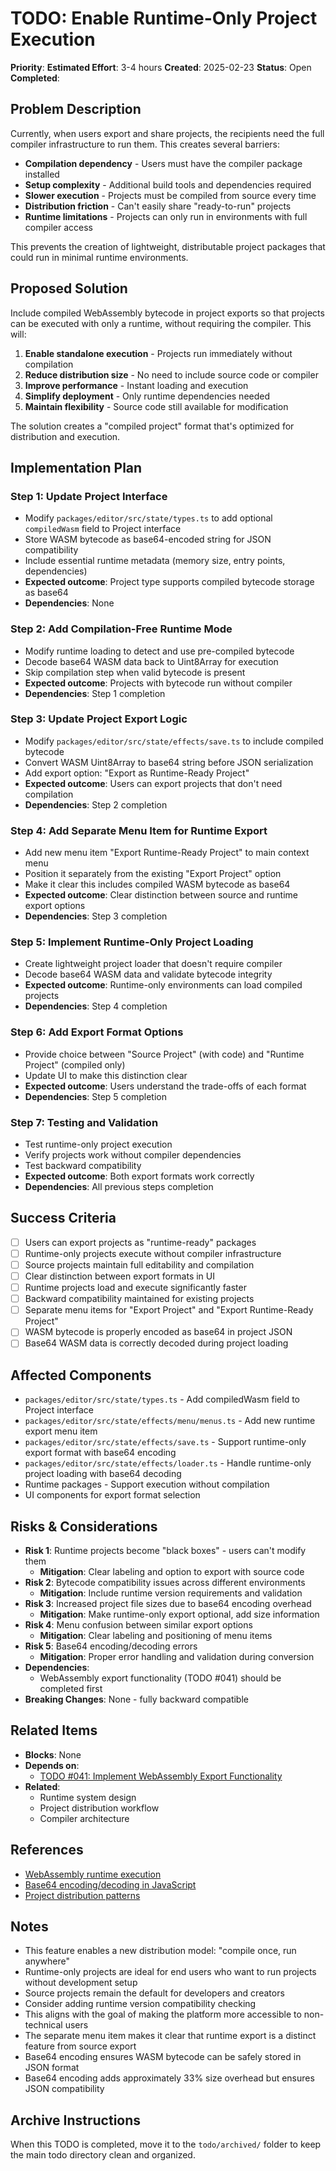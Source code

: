 # TODO: Enable Runtime-Only Project Execution

**Priority**:
**Estimated Effort**: 3-4 hours
**Created**: 2025-02-23
**Status**: Open
**Completed**: 

## Problem Description

Currently, when users export and share projects, the recipients need the full compiler infrastructure to run them. This creates several barriers:

- **Compilation dependency** - Users must have the compiler package installed
- **Setup complexity** - Additional build tools and dependencies required
- **Slower execution** - Projects must be compiled from source every time
- **Distribution friction** - Can't easily share "ready-to-run" projects
- **Runtime limitations** - Projects can only run in environments with full compiler access

This prevents the creation of lightweight, distributable project packages that could run in minimal runtime environments.

## Proposed Solution

Include compiled WebAssembly bytecode in project exports so that projects can be executed with only a runtime, without requiring the compiler. This will:

1. **Enable standalone execution** - Projects run immediately without compilation
2. **Reduce distribution size** - No need to include source code or compiler
3. **Improve performance** - Instant loading and execution
4. **Simplify deployment** - Only runtime dependencies needed
5. **Maintain flexibility** - Source code still available for modification

The solution creates a "compiled project" format that's optimized for distribution and execution.

## Implementation Plan

### Step 1: Update Project Interface
- Modify `packages/editor/src/state/types.ts` to add optional `compiledWasm` field to Project interface
- Store WASM bytecode as base64-encoded string for JSON compatibility
- Include essential runtime metadata (memory size, entry points, dependencies)
- **Expected outcome**: Project type supports compiled bytecode storage as base64
- **Dependencies**: None

### Step 2: Add Compilation-Free Runtime Mode
- Modify runtime loading to detect and use pre-compiled bytecode
- Decode base64 WASM data back to Uint8Array for execution
- Skip compilation step when valid bytecode is present
- **Expected outcome**: Projects with bytecode run without compiler
- **Dependencies**: Step 1 completion

### Step 3: Update Project Export Logic
- Modify `packages/editor/src/state/effects/save.ts` to include compiled bytecode
- Convert WASM Uint8Array to base64 string before JSON serialization
- Add export option: "Export as Runtime-Ready Project"
- **Expected outcome**: Users can export projects that don't need compilation
- **Dependencies**: Step 2 completion

### Step 4: Add Separate Menu Item for Runtime Export
- Add new menu item "Export Runtime-Ready Project" to main context menu
- Position it separately from the existing "Export Project" option
- Make it clear this includes compiled WASM bytecode as base64
- **Expected outcome**: Clear distinction between source and runtime export options
- **Dependencies**: Step 3 completion

### Step 5: Implement Runtime-Only Project Loading
- Create lightweight project loader that doesn't require compiler
- Decode base64 WASM data and validate bytecode integrity
- **Expected outcome**: Runtime-only environments can load compiled projects
- **Dependencies**: Step 4 completion

### Step 6: Add Export Format Options
- Provide choice between "Source Project" (with code) and "Runtime Project" (compiled only)
- Update UI to make this distinction clear
- **Expected outcome**: Users understand the trade-offs of each format
- **Dependencies**: Step 5 completion

### Step 7: Testing and Validation
- Test runtime-only project execution
- Verify projects work without compiler dependencies
- Test backward compatibility
- **Expected outcome**: Both export formats work correctly
- **Dependencies**: All previous steps completion

## Success Criteria

- [ ] Users can export projects as "runtime-ready" packages
- [ ] Runtime-only projects execute without compiler infrastructure
- [ ] Source projects maintain full editability and compilation
- [ ] Clear distinction between export formats in UI
- [ ] Runtime projects load and execute significantly faster
- [ ] Backward compatibility maintained for existing projects
- [ ] Separate menu items for "Export Project" and "Export Runtime-Ready Project"
- [ ] WASM bytecode is properly encoded as base64 in project JSON
- [ ] Base64 WASM data is correctly decoded during project loading

## Affected Components

- `packages/editor/src/state/types.ts` - Add compiledWasm field to Project interface
- `packages/editor/src/state/effects/menu/menus.ts` - Add new runtime export menu item
- `packages/editor/src/state/effects/save.ts` - Support runtime-only export format with base64 encoding
- `packages/editor/src/state/effects/loader.ts` - Handle runtime-only project loading with base64 decoding
- Runtime packages - Support execution without compilation
- UI components for export format selection

## Risks & Considerations

- **Risk 1**: Runtime projects become "black boxes" - users can't modify them
  - **Mitigation**: Clear labeling and option to export with source code
- **Risk 2**: Bytecode compatibility issues across different environments
  - **Mitigation**: Include runtime version requirements and validation
- **Risk 3**: Increased project file sizes due to base64 encoding overhead
  - **Mitigation**: Make runtime-only export optional, add size information
- **Risk 4**: Menu confusion between similar export options
  - **Mitigation**: Clear labeling and positioning of menu items
- **Risk 5**: Base64 encoding/decoding errors
  - **Mitigation**: Proper error handling and validation during conversion
- **Dependencies**: 
  - WebAssembly export functionality (TODO #041) should be completed first
- **Breaking Changes**: None - fully backward compatible

## Related Items

- **Blocks**: None
- **Depends on**: 
  - [TODO #041: Implement WebAssembly Export Functionality](./041-implement-wasm-export-functionality.md)
- **Related**: 
  - Runtime system design
  - Project distribution workflow
  - Compiler architecture

## References

- [WebAssembly runtime execution](https://webassembly.github.io/spec/js-api/)
- [Base64 encoding/decoding in JavaScript](https://developer.mozilla.org/en-US/docs/Web/API/btoa)
- [Project distribution patterns](docs/instructions.md)

## Notes

- This feature enables a new distribution model: "compile once, run anywhere"
- Runtime-only projects are ideal for end users who want to run projects without development setup
- Source projects remain the default for developers and creators
- Consider adding runtime version compatibility checking
- This aligns with the goal of making the platform more accessible to non-technical users
- The separate menu item makes it clear that runtime export is a distinct feature from source export
- Base64 encoding ensures WASM bytecode can be safely stored in JSON format
- Base64 encoding adds approximately 33% size overhead but ensures JSON compatibility

## Archive Instructions

When this TODO is completed, move it to the `todo/archived/` folder to keep the main todo directory clean and organized. 